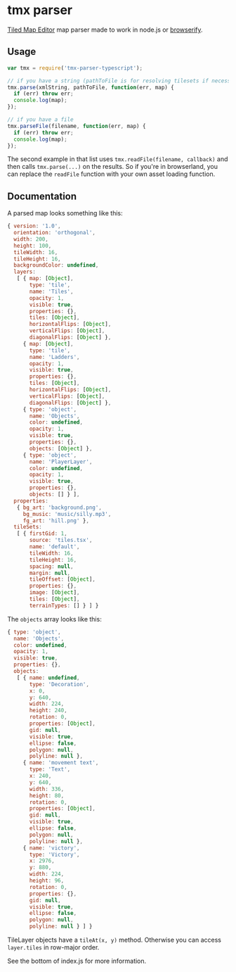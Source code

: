 # tmx parser

[Tiled Map Editor](http://www.mapeditor.org/) map parser made to work
in node.js or [browserify](http://browserify.org/).

## Usage

```js
var tmx = require('tmx-parser-typescript');

// if you have a string (pathToFile is for resolving tilesets if necessary)
tmx.parse(xmlString, pathToFile, function(err, map) {
  if (err) throw err;
  console.log(map);
});

// if you have a file
tmx.parseFile(filename, function(err, map) {
  if (err) throw err;
  console.log(map);
});
```

The second example in that list uses `tmx.readFile(filename, callback)`
and then calls `tmx.parse(...)` on the results.
So if you're in browserland, you can replace the `readFile` function
with your own asset loading function.

## Documentation

A parsed map looks something like this:

```js
{ version: '1.0',
  orientation: 'orthogonal',
  width: 200,
  height: 100,
  tileWidth: 16,
  tileHeight: 16,
  backgroundColor: undefined,
  layers: 
   [ { map: [Object],
       type: 'tile',
       name: 'Tiles',
       opacity: 1,
       visible: true,
       properties: {},
       tiles: [Object],
       horizontalFlips: [Object],
       verticalFlips: [Object],
       diagonalFlips: [Object] },
     { map: [Object],
       type: 'tile',
       name: 'Ladders',
       opacity: 1,
       visible: true,
       properties: {},
       tiles: [Object],
       horizontalFlips: [Object],
       verticalFlips: [Object],
       diagonalFlips: [Object] },
     { type: 'object',
       name: 'Objects',
       color: undefined,
       opacity: 1,
       visible: true,
       properties: {},
       objects: [Object] },
     { type: 'object',
       name: 'PlayerLayer',
       color: undefined,
       opacity: 1,
       visible: true,
       properties: {},
       objects: [] } ],
  properties: 
   { bg_art: 'background.png',
     bg_music: 'music/silly.mp3',
     fg_art: 'hill.png' },
  tileSets: 
   [ { firstGid: 1,
       source: 'tiles.tsx',
       name: 'default',
       tileWidth: 16,
       tileHeight: 16,
       spacing: null,
       margin: null,
       tileOffset: [Object],
       properties: {},
       image: [Object],
       tiles: [Object],
       terrainTypes: [] } ] }
```

The `objects` array looks like this:

```js
{ type: 'object',
  name: 'Objects',
  color: undefined,
  opacity: 1,
  visible: true,
  properties: {},
  objects: 
   [ { name: undefined,
       type: 'Decoration',
       x: 0,
       y: 640,
       width: 224,
       height: 240,
       rotation: 0,
       properties: [Object],
       gid: null,
       visible: true,
       ellipse: false,
       polygon: null,
       polyline: null },
     { name: 'movement text',
       type: 'Text',
       x: 240,
       y: 640,
       width: 336,
       height: 80,
       rotation: 0,
       properties: [Object],
       gid: null,
       visible: true,
       ellipse: false,
       polygon: null,
       polyline: null },
     { name: 'victory',
       type: 'Victory',
       x: 2976,
       y: 880,
       width: 224,
       height: 96,
       rotation: 0,
       properties: {},
       gid: null,
       visible: true,
       ellipse: false,
       polygon: null,
       polyline: null } ] }
```

TileLayer objects have a `tileAt(x, y)` method.
Otherwise you can access `layer.tiles` in row-major order.

See the bottom of index.js for more information.

